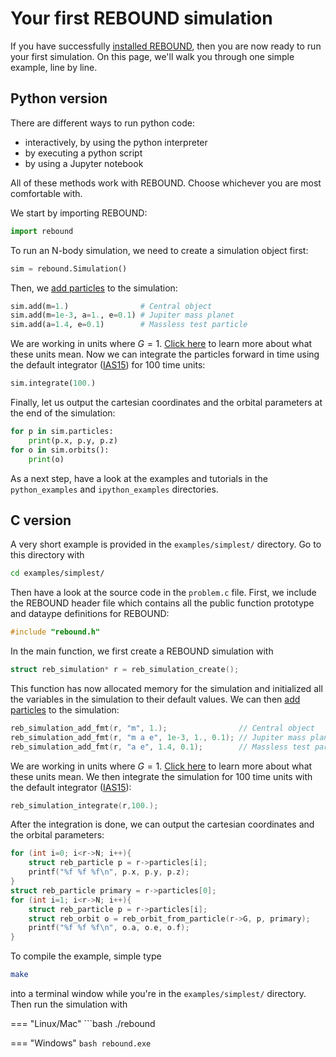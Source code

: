 # Your first REBOUND simulation

If you have successfully [installed REBOUND](quickstart_installation.md), then you are now ready to run your first simulation.
On this page, we'll walk you through one simple example, line by line.

## Python version

There are different ways to run python code:

- interactively, by using the python interpreter
- by executing a python script
- by using a Jupyter notebook

All of these methods work with REBOUND.
Choose whichever you are most comfortable with.

We start by importing REBOUND:

```python
import rebound
```

To run an N-body simulation, we need to create a simulation object first:

```python
sim = rebound.Simulation()
```

Then, we [add particles](addingparticles.md) to the simulation:

```python
sim.add(m=1.)                # Central object
sim.add(m=1e-3, a=1., e=0.1) # Jupiter mass planet 
sim.add(a=1.4, e=0.1)        # Massless test particle
```

We are working in units where $G=1$. [Click here](units.md#using-g1) to learn more about what these units mean. 
Now we can integrate the particles forward in time using the default integrator ([IAS15](integrators.md#ias15)) for 100 time units:

```python
sim.integrate(100.)
```

Finally, let us output the cartesian coordinates and the orbital parameters at the end of the simulation:

```python
for p in sim.particles:
    print(p.x, p.y, p.z)
for o in sim.orbits(): 
    print(o)
```

As a next step, have a look at the examples and tutorials in the `python_examples` and `ipython_examples` directories.

## C version

A very short example is provided in the `examples/simplest/` directory. 
Go to this directory with 

```bash
cd examples/simplest/
```

Then have a look at the source code in the `problem.c` file. First, we include the REBOUND header file which contains all the public function prototype and dataype definitions for REBOUND:

```c
#include "rebound.h"
```

In the main function, we first create a REBOUND simulation with 

```c
struct reb_simulation* r = reb_simulation_create();
```

This function has now allocated memory for the simulation and initialized all the variables in the simulation to their default values.
We can then [add particles](addingparticles.md) to the simulation:

```c
reb_simulation_add_fmt(r, "m", 1.);                // Central object
reb_simulation_add_fmt(r, "m a e", 1e-3, 1., 0.1); // Jupiter mass planet
reb_simulation_add_fmt(r, "a e", 1.4, 0.1);        // Massless test particle
```

We are working in units where $G=1$. [Click here](units.md#using-g1) to learn more about what these units mean. 
We then integrate the simulation for 100 time units with the default integrator ([IAS15](integrators.md#ias15)):

```c
reb_simulation_integrate(r,100.);
```

After the integration is done, we can output the cartesian coordinates and the orbital parameters:

```c
for (int i=0; i<r->N; i++){
    struct reb_particle p = r->particles[i];
    printf("%f %f %f\n", p.x, p.y, p.z);
}
struct reb_particle primary = r->particles[0];
for (int i=1; i<r->N; i++){
    struct reb_particle p = r->particles[i];
    struct reb_orbit o = reb_orbit_from_particle(r->G, p, primary);
    printf("%f %f %f\n", o.a, o.e, o.f);
}
```

To compile the example, simple type

```bash
make
```

into a terminal window while you're in the `examples/simplest/` directory. Then run the simulation with 

=== "Linux/Mac"
    ```bash
    ./rebound

=== "Windows"
    ```bash
    rebound.exe
    ```
